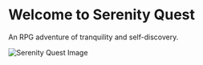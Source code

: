 
<!DOCTYPE html>
<html lang="en">
<head>
    <meta charset="UTF-8">
    <title>Serenity Quest</title>
    <meta name="description" content="Welcome to Serenity Quest, an RPG adventure of tranquility and self-discovery.">
</head>
<body>
    <h1>Welcome to Serenity Quest</h1>
    <p>An RPG adventure of tranquility and self-discovery.</p>
    <img src="https://your-image-url.com/image.jpg" alt="Serenity Quest Image">
</body>
</html>
